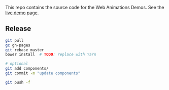 This repo contains the source code for the Web Animations Demos.
See the [live demo page](https://web-animations.github.io/web-animations-demos/).

## Release

```bash
git pull
gc gh-pages
git rebase master
bower install  # TODO: replace with Yarn

# optional
git add components/
git commit -m "update components"

git push -f
```
